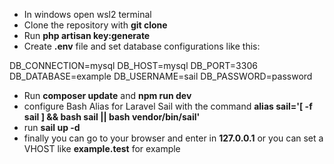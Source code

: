 - In windows open wsl2 terminal
- Clone the repository with __git clone__
- Run __php artisan key:generate__
- Create __.env__ file and set database configurations like this:

DB_CONNECTION=mysql
DB_HOST=mysql
DB_PORT=3306
DB_DATABASE=example
DB_USERNAME=sail
DB_PASSWORD=password

- Run __composer update__ and  __npm run dev__
- configure Bash Alias for Laravel Sail with the command __alias sail='[ -f sail ] && bash sail || bash vendor/bin/sail'__
- run __sail up -d__
- finally you can go to your browser and enter in __127.0.0.1__ or you can set a VHOST like __example.test__ for example
